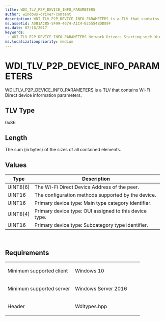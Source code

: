```yaml
---
title: WDI_TLV_P2P_DEVICE_INFO_PARAMETERS
author: windows-driver-content
description: WDI_TLV_P2P_DEVICE_INFO_PARAMETERS is a TLV that contains Wi-Fi Direct device information parameters.
ms.assetid: A0B1AC85-5F99-4674-A1C4-E25554BDD89F
ms.date: 07/18/2017 
keywords:
 - WDI_TLV_P2P_DEVICE_INFO_PARAMETERS Network Drivers Starting with Windows Vista
ms.localizationpriority: medium
---
```


# WDI\_TLV\_P2P\_DEVICE\_INFO\_PARAMETERS


WDI\_TLV\_P2P\_DEVICE\_INFO\_PARAMETERS is a TLV that contains Wi-Fi Direct device information parameters.

## TLV Type


0x86

## Length


The sum (in bytes) of the sizes of all contained elements.

## Values


| Type       | Description                                            |
|------------|--------------------------------------------------------|
| UINT8\[6\] | The Wi-Fi Direct Device Address of the peer.           |
| UINT16     | The configuration methods supported by the device.     |
| UINT16     | Primary device type: Main type category identifier.    |
| UINT8\[4\] | Primary device type: OUI assigned to this device type. |
| UINT16     | Primary device type: Subcategory type identifier.      |

 

Requirements
------------

<table>
<colgroup>
<col width="50%" />
<col width="50%" />
</colgroup>
<tbody>
<tr class="odd">
<td><p>Minimum supported client</p></td>
<td><p>Windows 10</p></td>
</tr>
<tr class="even">
<td><p>Minimum supported server</p></td>
<td><p>Windows Server 2016</p></td>
</tr>
<tr class="odd">
<td><p>Header</p></td>
<td>Wditypes.hpp</td>
</tr>
</tbody>
</table>

 

 




